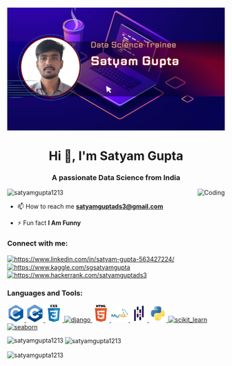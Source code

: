 ![logo](https://github.com/SatyamGupta1213/SatyamGupta1213/blob/main/github%20banner.png)

<h1 align="center">Hi 👋, I'm Satyam Gupta</h1>
<h3 align="center">A passionate Data Science from India</h3>
<img align ="right" alt="Coding" widht="400" src="https://camo.githubusercontent.com/cae12fddd9d6982901d82580bdf321d81fb299141098ca1c2d4891870827bf17/68747470733a2f2f6d69726f2e6d656469756d2e636f6d2f6d61782f313336302f302a37513379765349765f7430696f4a2d5a2e676966">

<p align="left"> <img src="https://komarev.com/ghpvc/?username=satyamgupta1213&label=Profile%20views&color=0e75b6&style=flat" alt="satyamgupta1213" /> </p>

- 📫 How to reach me **satyamguptads3@gmail.com**

- ⚡ Fun fact **I Am Funny**

<h3 align="left">Connect with me:</h3>
<p align="left">
<a href="https://linkedin.com/in/https://www.linkedin.com/in/satyam-gupta-563427224/" target="blank"><img align="center" src="https://raw.githubusercontent.com/rahuldkjain/github-profile-readme-generator/master/src/images/icons/Social/linked-in-alt.svg" alt="https://www.linkedin.com/in/satyam-gupta-563427224/" height="30" width="40" /></a>
<a href="https://kaggle.com/https://www.kaggle.com/sgsatyamgupta" target="blank"><img align="center" src="https://raw.githubusercontent.com/rahuldkjain/github-profile-readme-generator/master/src/images/icons/Social/kaggle.svg" alt="https://www.kaggle.com/sgsatyamgupta" height="30" width="40" /></a>
<a href="https://www.hackerrank.com/https://www.hackerrank.com/satyamguptads3" target="blank"><img align="center" src="https://raw.githubusercontent.com/rahuldkjain/github-profile-readme-generator/master/src/images/icons/Social/hackerrank.svg" alt="https://www.hackerrank.com/satyamguptads3" height="30" width="40" /></a>
</p>

<h3 align="left">Languages and Tools:</h3>
<p align="left"> <a href="https://www.cprogramming.com/" target="_blank" rel="noreferrer"> <img src="https://raw.githubusercontent.com/devicons/devicon/master/icons/c/c-original.svg" alt="c" width="40" height="40"/> </a> <a href="https://www.w3schools.com/cpp/" target="_blank" rel="noreferrer"> <img src="https://raw.githubusercontent.com/devicons/devicon/master/icons/cplusplus/cplusplus-original.svg" alt="cplusplus" width="40" height="40"/> </a> <a href="https://www.w3schools.com/css/" target="_blank" rel="noreferrer"> <img src="https://raw.githubusercontent.com/devicons/devicon/master/icons/css3/css3-original-wordmark.svg" alt="css3" width="40" height="40"/> </a> <a href="https://www.djangoproject.com/" target="_blank" rel="noreferrer"> <img src="https://cdn.worldvectorlogo.com/logos/django.svg" alt="django" width="40" height="40"/> </a> <a href="https://www.w3.org/html/" target="_blank" rel="noreferrer"> <img src="https://raw.githubusercontent.com/devicons/devicon/master/icons/html5/html5-original-wordmark.svg" alt="html5" width="40" height="40"/> </a> <a href="https://www.mysql.com/" target="_blank" rel="noreferrer"> <img src="https://raw.githubusercontent.com/devicons/devicon/master/icons/mysql/mysql-original-wordmark.svg" alt="mysql" width="40" height="40"/> </a> <a href="https://pandas.pydata.org/" target="_blank" rel="noreferrer"> <img src="https://raw.githubusercontent.com/devicons/devicon/2ae2a900d2f041da66e950e4d48052658d850630/icons/pandas/pandas-original.svg" alt="pandas" width="40" height="40"/> </a> <a href="https://www.python.org" target="_blank" rel="noreferrer"> <img src="https://raw.githubusercontent.com/devicons/devicon/master/icons/python/python-original.svg" alt="python" width="40" height="40"/> </a> <a href="https://scikit-learn.org/" target="_blank" rel="noreferrer"> <img src="https://upload.wikimedia.org/wikipedia/commons/0/05/Scikit_learn_logo_small.svg" alt="scikit_learn" width="40" height="40"/> </a> <a href="https://seaborn.pydata.org/" target="_blank" rel="noreferrer"> <img src="https://seaborn.pydata.org/_images/logo-mark-lightbg.svg" alt="seaborn" width="40" height="40"/> </a> </p>

<p><img align="left" src="https://github-readme-stats.vercel.app/api/top-langs?username=satyamgupta1213&show_icons=true&locale=en&layout=compact" alt="satyamgupta1213" /></p>

<p>&nbsp;<img align="center" src="https://github-readme-stats.vercel.app/api?username=satyamgupta1213&show_icons=true&locale=en" alt="satyamgupta1213" /></p>

<p><img align="center" src="https://github-readme-streak-stats.herokuapp.com/?user=satyamgupta1213&" alt="satyamgupta1213" /></p>
